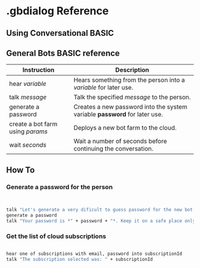 # .gbdialog Reference

## Using Conversational BASIC

## General Bots BASIC reference

| Instruction                      | Description                                                                 |
|----------------------------------|-----------------------------------------------------------------------------|
| hear *variable*                  | Hears something from the person into a *variable* for later use.            |
| talk *message*                   | Talk the specified *message* to the person.                                 |
| generate a password              | Creates a new password into the system variable **password** for later use. |
| create a bot farm using *params* | Deploys a new bot farm to the cloud.                                        |
| wait *seconds*                   | Wait a number of seconds before continuing the conversation.                |

## How To

### Generate a password for the person

```vb


talk "Let's generate a very dificult to guess password for the new bot:"
generate a password
talk "Your password is *" + password + "*. Keep it on a safe place only acessible to you."


```

### Get the list of cloud subscriptions

```vb

hear one of subscriptions with email, password into subscriptionId
talk "The subscription selected was: " + subscriptionId


```
